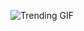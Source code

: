 ![Trending GIF](https://media0.giphy.com/media/v1.Y2lkPThiYjIxNzcyNjFxeXBpMDhlN2N3Z3N6azVweTdxNno3Y3JkZjV0eWZncTV6NTI0ZCZlcD12MV9naWZzX3NlYXJjaCZjdD1n/NHUONhmbo448/giphy.gif)
